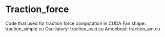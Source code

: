 # Traction_force
Code that used for traction force computation in CUDA
Fan shape: traction_simple.cu
Oscillatory: traction_osci.cu
Amoeboid: traction_am.cu
